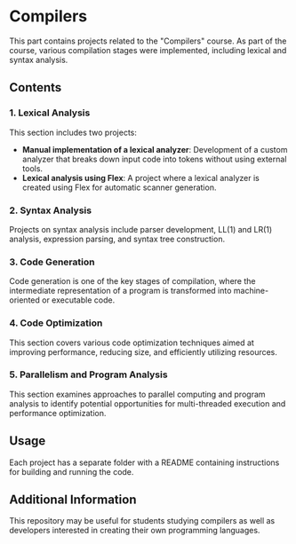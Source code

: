 # Compilers

This part contains projects related to the "Compilers" course. As part of the course, various compilation stages were implemented, including lexical and syntax analysis.

## Contents

### 1. Lexical Analysis
This section includes two projects:
- **Manual implementation of a lexical analyzer**: Development of a custom analyzer that breaks down input code into tokens without using external tools.
- **Lexical analysis using Flex**: A project where a lexical analyzer is created using Flex for automatic scanner generation.

### 2. Syntax Analysis
Projects on syntax analysis include parser development, LL(1) and LR(1) analysis, expression parsing, and syntax tree construction.

### 3. Code Generation
Code generation is one of the key stages of compilation, where the intermediate representation of a program is transformed into machine-oriented or executable code.

### 4. Code Optimization
This section covers various code optimization techniques aimed at improving performance, reducing size, and efficiently utilizing resources.

### 5. Parallelism and Program Analysis
This section examines approaches to parallel computing and program analysis to identify potential opportunities for multi-threaded execution and performance optimization.

## Usage
Each project has a separate folder with a README containing instructions for building and running the code.

## Additional Information
This repository may be useful for students studying compilers as well as developers interested in creating their own programming languages.
